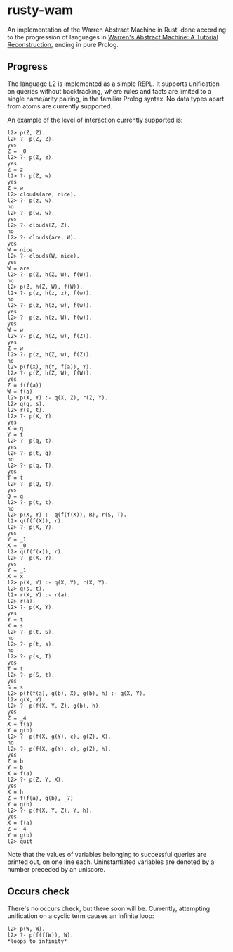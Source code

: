 # rusty-wam

An implementation of the Warren Abstract Machine in Rust, done
according to the progression of languages in [Warren's Abstract
Machine: A Tutorial
Reconstruction](http://wambook.sourceforge.net/wambook.pdf), ending in
pure Prolog.

## Progress

The language L2 is implemented as a simple REPL. It supports
unification on queries without backtracking, where rules and facts are
limited to a single name/arity pairing, in the familiar Prolog
syntax. No data types apart from atoms are currently supported.

An example of the level of interaction currently supported is:

```
l2> p(Z, Z).
l2> ?- p(Z, Z).
yes
Z = _0
l2> ?- p(Z, z).
yes
Z = z
l2> ?- p(Z, w).
yes
Z = w
l2> clouds(are, nice).
l2> ?- p(z, w).
no
l2> ?- p(w, w).
yes
l2> ?- clouds(Z, Z).
no
l2> ?- clouds(are, W).
yes
W = nice
l2> ?- clouds(W, nice).
yes
W = are
l2> ?- p(Z, h(Z, W), f(W)).
no
l2> p(Z, h(Z, W), f(W)).
l2> ?- p(z, h(z, z), f(w)).
no
l2> ?- p(z, h(z, w), f(w)).
yes
l2> ?- p(z, h(z, W), f(w)).
yes
W = w
l2> ?- p(Z, h(Z, w), f(Z)).
yes
Z = w
l2> ?- p(z, h(Z, w), f(Z)).
no
l2> p(f(X), h(Y, f(a)), Y).
l2> ?- p(Z, h(Z, W), f(W)).
yes
Z = f(f(a))
W = f(a)
l2> p(X, Y) :- q(X, Z), r(Z, Y).
l2> q(q, s).
l2> r(s, t).
l2> ?- p(X, Y).
yes
X = q
Y = t
l2> ?- p(q, t).
yes
l2> ?- p(t, q).
no
l2> ?- p(q, T).
yes
T = t
l2> ?- p(Q, t).
yes
Q = q
l2> ?- p(t, t).
no
l2> p(X, Y) :- q(f(f(X)), R), r(S, T).
l2> q(f(f(X)), r).
l2> ?- p(X, Y).
yes
Y = _1
X = _0
l2> q(f(f(x)), r).
l2> ?- p(X, Y).
yes
Y = _1
X = x
l2> p(X, Y) :- q(X, Y), r(X, Y).
l2> q(s, t).
l2> r(X, Y) :- r(a).
l2> r(a).
l2> ?- p(X, Y).
yes
Y = t
X = s
l2> ?- p(t, S).
no
l2> ?- p(t, s).
no
l2> ?- p(s, T).
yes
T = t
l2> ?- p(S, t).
yes
S = s
l2> p(f(f(a), g(b), X), g(b), h) :- q(X, Y).
l2> q(X, Y).
l2> ?- p(f(X, Y, Z), g(b), h).
yes
Z = _4
X = f(a)
Y = g(b)
l2> ?- p(f(X, g(Y), c), g(Z), X).
no
l2> ?- p(f(X, g(Y), c), g(Z), h).
yes
Z = b
Y = b
X = f(a)
l2> ?- p(Z, Y, X).
yes
X = h
Z = f(f(a), g(b), _7)
Y = g(b)
l2> ?- p(f(X, Y, Z), Y, h).
yes
X = f(a)
Z = _4
Y = g(b)
l2> quit
```

Note that the values of variables belonging to successful queries are
printed out, on one line each. Uninstantiated variables are denoted by
a number preceded by an uniscore.

## Occurs check

There's no occurs check, but there soon will be. Currently, attempting
unification on a cyclic term causes an infinite loop:

```
l2> p(W, W).
l2> ?- p(f(f(W)), W).
*loops to infinity*
```